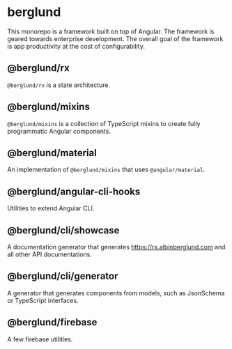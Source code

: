 # berglund

This monorepo is a framework built on top of Angular. The framework is geared towards enterprise development. The overall goal of the framework is app productivity at the cost of configurability.

## @berglund/rx

`@berglund/rx` is a state architecture.

## @berglund/mixins

`@berglund/mixins` is a collection of TypeScript mixins to create fully programmatic Angular components.

## @berglund/material

An implementation of `@berglund/mixins` that uses `@angular/material`.

## @berglund/angular-cli-hooks

Utilities to extend Angular CLI.

## @berglund/cli/showcase

A documentation generator that generates https://rx.albinberglund.com and all other API documentations.

## @berglund/cli/generator

A generator that generates components from models, such as JsonSchema or TypeScript interfaces.

## @berglund/firebase

A few firebase utilities.
